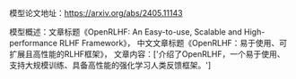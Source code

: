 模型论文地址：https://arxiv.org/abs/2405.11143

模型概述：文章标题《OpenRLHF: An Easy-to-use, Scalable and High-performance RLHF Framework》，
中文文章标题《OpenRLHF：易于使用、可扩展且高性能的RLHF框架》，
文章内容：['介绍了OpenRLHF，一个易于使用、支持大规模训练、具备高性能的强化学习人类反馈框架。']
